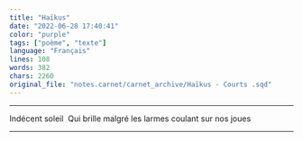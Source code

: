 ```yaml
---
title: "Haïkus"
date: "2022-06-28 17:40:41"
color: "purple"
tags: ["poème", "texte"]
language: "Français"
lines: 108
words: 382
chars: 2260
original_file: "notes.carnet/carnet_archive/Haïkus - Courts .sqd"
---
```


----

Indécent soleil 
Qui brille malgré les larmes
coulant sur nos joues

----
